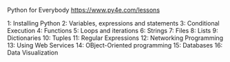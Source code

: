 Python for Everybody
https://www.py4e.com/lessons

1: Installing Python
2: Variables, expressions and statements
3: Conditional Execution
4: Functions
5: Loops and iterations
6: Strings
7: Files
8: Lists
9: Dictionaries
10: Tuples
11: Regular Expressions
12: Networking Programming
13: Using Web Services
14: OBject-Oriented programming
15: Databases
16: Data Visualization
